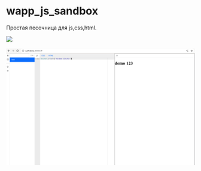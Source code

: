 # wapp_js_sandbox

Простая песочница для js,css,html.

![](https://asdertasd.site/counter/wapp_js_sandbox)

![](images/2023-02-16_10-07.png)